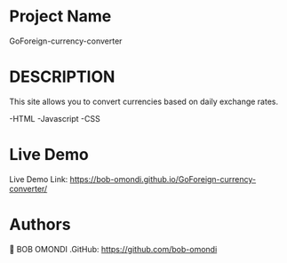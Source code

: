 # Project Name
GoForeign-currency-converter

# DESCRIPTION
This site allows you to convert currencies based on daily exchange rates. 

-HTML -Javascript -CSS

# Live Demo
Live Demo Link: https://bob-omondi.github.io/GoForeign-currency-converter/

# Authors
👤 BOB OMONDI
 .GitHub: https://github.com/bob-omondi



